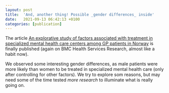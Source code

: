 ```yaml
---
layout: post
title:  'And, another thing! Possible _gender differences_ inside'
date:   2021-09-13 06:42:13 +0100
categories: [publication]
---
```

The article [An explorative study of factors associated with treatment in specialized mental health care centers among GP patients in Norway](https://rdcu.be/cxIco) is finally published (again on BMC Health Services Research, almost like a habit now).

We observed some interesting gender differences, as male patients were more likely than women to be treated in specialized mental health care (only after controlling for other factors). We try to explore som reasons, but may need some of the time tested _more research_ to illuminate what is really going on.
